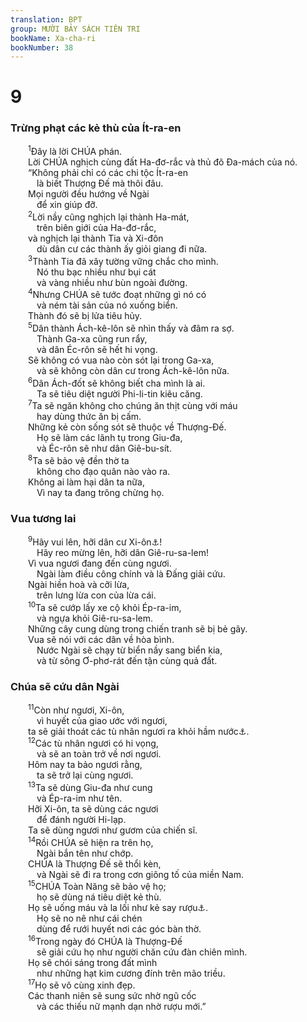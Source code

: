 ```yaml
---
translation: BPT
group: MƯỜI BẢY SÁCH TIÊN TRI
bookName: Xa-cha-ri 
bookNumber: 38
---
```


<div class="title"><h1>9</h1><h3>Trừng phạt các kẻ thù của Ít-ra-en</h3></div>
<span class="verse xa_9_1">  <sup>1</sup>Đây là lời CHÚA phán.<br/>  Lời CHÚA nghịch cùng đất Ha-đơ-rắc và thủ đô Đa-mách của nó.<br/>  “Không phải chỉ có các chi tộc Ít-ra-en<br/>   là biết Thượng Đế mà thôi đâu.<br/>  Mọi người đều hướng về Ngài<br/>   để xin giúp đỡ.<br/></span>
<span class="verse xa_9_2">  <sup>2</sup>Lời nầy cũng nghịch lại thành Ha-mát,<br/>   trên biên giới của Ha-đơ-rắc,<br/>  và nghịch lại thành Tia và Xi-đôn<br/>   dù dân cư các thành ấy giỏi giang đi nữa.<br/></span>
<span class="verse xa_9_3">  <sup>3</sup>Thành Tia đã xây tường vững chắc cho mình.<br/>   Nó thu bạc nhiều như bụi cát<br/>   và vàng nhiều như bùn ngoài đường.<br/></span>
<span class="verse xa_9_4">  <sup>4</sup>Nhưng CHÚA sẽ tước đoạt những gì nó có<br/>   và ném tài sản của nó xuống biển.<br/>  Thành đó sẽ bị lửa tiêu hủy.<br/></span>
<span class="verse xa_9_5">  <sup>5</sup>Dân thành Ách-kê-lôn sẽ nhìn thấy và đâm ra sợ.<br/>   Thành Ga-xa cũng run rẩy,<br/>   và dân Éc-rôn sẽ hết hi vọng.<br/>  Sẽ không có vua nào còn sót lại trong Ga-xa,<br/>   và sẽ không còn dân cư trong Ách-kê-lôn nữa.<br/></span>
<span class="verse xa_9_6">  <sup>6</sup>Dân Ách-đốt sẽ không biết cha mình là ai.<br/>   Ta sẽ tiêu diệt người Phi-li-tin kiêu căng.<br/></span>
<span class="verse xa_9_7">  <sup>7</sup>Ta sẽ ngăn không cho chúng ăn thịt cùng với máu<br/>   hay dùng thức ăn bị cấm.<br/>  Những kẻ còn sống sót sẽ thuộc về Thượng-Đế.<br/>   Họ sẽ làm các lãnh tụ trong Giu-đa,<br/>   và Éc-rôn sẽ như dân Giê-bu-sít.<br/></span>
<span class="verse xa_9_8">  <sup>8</sup>Ta sẽ bảo vệ đền thờ ta<br/>   không cho đạo quân nào vào ra.<br/>  Không ai làm hại dân ta nữa,<br/>   Vì nay ta đang trông chừng họ.<br/></span>
<div class="title"><h3>Vua tương lai</h3></div>
<span class="verse xa_9_9">  <sup>9</sup>Hãy vui lên, hỡi dân cư Xi-ôn<a data-toggle="tooltip" data-placement="bottom" title="Nguyên văn, “con gái Xi-ôn,” tức là thành Giê-ru-sa-lem.">⚓</a>!<br/>   Hãy reo mừng lên, hỡi dân Giê-ru-sa-lem!<br/>  Vì vua ngươi đang đến cùng ngươi.<br/>   Ngài làm điều công chính và là Đấng giải cứu.<br/>  Ngài hiền hoà và cỡi lừa,<br/>   trên lưng lừa con của lừa cái.<br/></span>
<span class="verse xa_9_10">  <sup>10</sup>Ta sẽ cướp lấy xe cộ khỏi Ép-ra-im,<br/>   và ngựa khỏi Giê-ru-sa-lem.<br/>  Những cây cung dùng trong chiến tranh sẽ bị bẻ gãy.<br/>  Vua sẽ nói với các dân về hòa bình.<br/>   Nước Ngài sẽ chạy từ biển nầy sang biển kia,<br/>   và từ sông Ơ-phơ-rát đến tận cùng quả đất.<br/></span>
<div class="title"><h3>Chúa sẽ cứu dân Ngài</h3></div>
<span class="verse xa_9_11">  <sup>11</sup>Còn như ngươi, Xi-ôn,<br/>   vì huyết của giao ước với ngươi,<br/>  ta sẽ giải thoát các tù nhân ngươi ra khỏi hầm nước<a data-toggle="tooltip" data-placement="bottom" title="Hay “lỗ dưới đất.” Dân chúng thời xưa hay dùng các lỗ hoặc hầm dưới đất để chứa nước. Họ thỉnh thoảng dùng các hầm ấy để giam giữ người ta.">⚓</a>.<br/></span>
<span class="verse xa_9_12">  <sup>12</sup>Các tù nhân ngươi có hi vọng,<br/>   và sẽ an toàn trở về nơi ngươi.<br/>  Hôm nay ta bảo ngươi rằng,<br/>   ta sẽ trở lại cùng ngươi.<br/></span>
<span class="verse xa_9_13">  <sup>13</sup>Ta sẽ dùng Giu-đa như cung<br/>   và Ép-ra-im như tên.<br/>  Hỡi Xi-ôn, ta sẽ dùng các ngươi<br/>   để đánh người Hi-lạp.<br/>  Ta sẽ dùng ngươi như gươm của chiến sĩ.<br/></span>
<span class="verse xa_9_14">  <sup>14</sup>Rồi CHÚA sẽ hiện ra trên họ,<br/>   Ngài bắn tên như chớp.<br/>  CHÚA là Thượng Đế sẽ thổi kèn,<br/>   và Ngài sẽ đi ra trong cơn giông tố của miền Nam.<br/></span>
<span class="verse xa_9_15">  <sup>15</sup>CHÚA Toàn Năng sẽ bảo vệ họ;<br/>   họ sẽ dùng ná tiêu diệt kẻ thù.<br/>  Họ sẽ uống máu và la lối như kẻ say rượu<a data-toggle="tooltip" data-placement="bottom" title="Hay “uống máu như uống rượu.”">⚓</a>.<br/>   Họ sẽ no nê như cái chén<br/>   dùng để rưới huyết nơi các góc bàn thờ.<br/></span>
<span class="verse xa_9_16">  <sup>16</sup>Trong ngày đó CHÚA là Thượng-Đế<br/>   sẽ giải cứu họ như người chăn cứu đàn chiên mình.<br/>  Họ sẽ chói sáng trong đất mình<br/>   như những hạt kim cương đính trên mão triều.<br/></span>
<span class="verse xa_9_17">  <sup>17</sup>Họ sẽ vô cùng xinh đẹp.<br/>  Các thanh niên sẽ sung sức nhờ ngũ cốc<br/>   và các thiếu nữ mạnh dạn nhờ rượu mới.”<br/></span>
